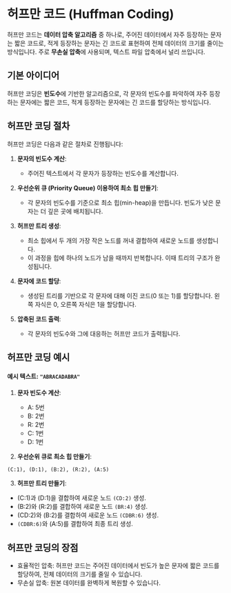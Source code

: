 # 허프만 코드 (Huffman Coding)

허프만 코드는 **데이터 압축 알고리즘** 중 하나로, 주어진 데이터에서 자주 등장하는 문자는 짧은 코드로, 적게 등장하는 문자는 긴 코드로 표현하여 전체 데이터의 크기를 줄이는 방식입니다. 주로 **무손실 압축**에 사용되며, 텍스트 파일 압축에서 널리 쓰입니다.

## 기본 아이디어

허프만 코딩은 **빈도수**에 기반한 알고리즘으로, 각 문자의 빈도수를 파악하여 자주 등장하는 문자에는 짧은 코드, 적게 등장하는 문자에는 긴 코드를 할당하는 방식입니다.

## 허프만 코딩 절차

허프만 코딩은 다음과 같은 절차로 진행됩니다:

1. **문자의 빈도수 계산**:
   - 주어진 텍스트에서 각 문자가 등장하는 빈도수를 계산합니다.

2. **우선순위 큐 (Priority Queue) 이용하여 최소 힙 만들기**:
   - 각 문자의 빈도수를 기준으로 최소 힙(min-heap)을 만듭니다. 빈도가 낮은 문자는 더 깊은 곳에 배치됩니다.

3. **허프만 트리 생성**:
   - 최소 힙에서 두 개의 가장 작은 노드를 꺼내 결합하여 새로운 노드를 생성합니다.
   - 이 과정을 힙에 하나의 노드가 남을 때까지 반복합니다. 이때 트리의 구조가 완성됩니다.

4. **문자에 코드 할당**:
   - 생성된 트리를 기반으로 각 문자에 대해 이진 코드(0 또는 1)를 할당합니다. 왼쪽 자식은 0, 오른쪽 자식은 1을 할당합니다.

5. **압축된 코드 출력**:
   - 각 문자의 빈도수와 그에 대응하는 허프만 코드가 출력됩니다.

## 허프만 코딩 예시

#### 예시 텍스트: `"ABRACADABRA"`

1. **문자 빈도수 계산**:
   - A: 5번
   - B: 2번
   - R: 2번
   - C: 1번
   - D: 1번

2. **우선순위 큐로 최소 힙 만들기**:
  ```
  (C:1), (D:1), (B:2), (R:2), (A:5)
  ```
3. **허프만 트리 만들기**:
- (C:1)과 (D:1)을 결합하여 새로운 노드 `(CD:2)` 생성.
- (B:2)와 (R:2)를 결합하여 새로운 노드 `(BR:4)` 생성.
- (CD:2)와 (B:2)를 결합하여 새로운 노드 `(CDBR:6)` 생성.
- `(CDBR:6)`와 (A:5)를 결합하여 최종 트리 생성.

## 허프만 코딩의 장점
  - 효율적인 압축: 허프만 코드는 주어진 데이터에서 빈도가 높은 문자에 짧은 코드를 할당하여, 전체 데이터의 크기를 줄일 수 있습니다.
  - 무손실 압축: 원본 데이터를 완벽하게 복원할 수 있습니다.
